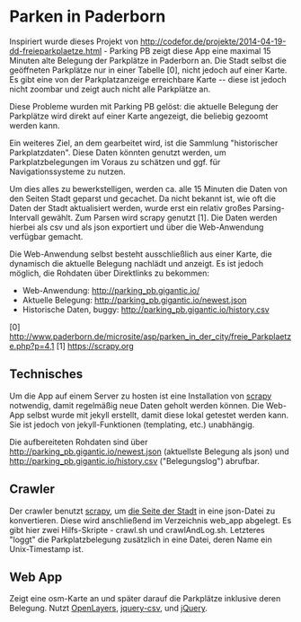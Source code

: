Parken in Paderborn
==========

Inspiriert wurde dieses Projekt von http://codefor.de/projekte/2014-04-19-dd-freieparkplaetze.html - Parking PB zeigt diese App eine maximal 15 Minuten alte Belegung der Parkplätze in Paderborn an. Die Stadt selbst die geöffneten Parkplätze nur in einer Tabelle [0], nicht jedoch auf einer Karte. Es gibt eine von der Parkplatzanzeige erreichbare Karte -- diese ist jedoch nicht zoombar und zeigt auch nicht alle Parkplätze an. 

Diese Probleme wurden mit Parking PB gelöst: die aktuelle Belegung der Parkplätze wird direkt auf einer Karte angezeigt, die beliebig gezoomt werden kann. 

Ein weiteres Ziel, an dem gearbeitet wird, ist die Sammlung "historischer Parkplatzdaten". Diese Daten könnten genutzt werden, um Parkplatzbelegungen im Voraus zu schätzen und ggf. für Navigationssysteme zu nutzen.

Um dies alles zu bewerkstelligen, werden ca. alle 15 Minuten die Daten von den Seiten Stadt geparst und gecachet. Da nicht bekannt ist, wie oft die Daten der Stadt aktualisiert werden, wurde erst ein relativ großes Parsing-Intervall gewählt. Zum Parsen wird scrapy genutzt [1]. Die Daten werden hierbei als csv und als json exportiert und über die Web-Anwendung verfügbar gemacht. 

Die Web-Anwendung selbst besteht ausschließlich aus einer Karte, die dynamisch die aktuelle Belegung nachlädt und anzeigt. Es ist jedoch möglich, die Rohdaten über Direktlinks zu bekommen:

 * Web-Anwendung: http://parking_pb.gigantic.io/
 * Aktuelle Belegung: http://parking_pb.gigantic.io/newest.json
 * Historische Daten, buggy: http://parking_pb.gigantic.io/history.csv

[0] http://www.paderborn.de/microsite/asp/parken_in_der_city/freie_Parkplaetze.php?p=4,1
[1] https://scrapy.org

Technisches
-----------

Um die App auf einem Server zu hosten ist eine Installation von [scrapy](https://scrapy.org) notwendig, damit regelmäßig neue Daten geholt werden können. Die Web-App selbst wurde mit jekyll erstellt, damit diese lokal getestet werden kann. Sie ist jedoch von jekyll-Funktionen (templating, etc.) unabhängig.

Die aufbereiteten Rohdaten sind über http://parking_pb.gigantic.io/newest.json (aktuellste Belegung als json) und http://parking_pb.gigantic.io/history.csv ("Belegungslog") abrufbar.

Crawler
-------

Der crawler benutzt [scrapy](https://scrapy.org), um [die Seite der Stadt](http://www9.paderborn.de/ParkInfoSPB/ParkInfoSPB/default.aspx) in eine json-Datei zu konvertieren. Diese wird anschließend im Verzeichnis web_app abgelegt. Es gibt hier zwei Hilfs-Skripte - crawl.sh und crawlAndLog.sh. Letzteres "loggt" die Parkplatzbelegung zusätzlich in eine Datei, deren Name ein Unix-Timestamp ist.

Web App
-------

Zeigt eine osm-Karte an und später darauf die Parkplätze inklusive deren Belegung. Nutzt [OpenLayers](http://wiki.openstreetmap.org/wiki/OpenLayers), [jquery-csv](https://code.google.com/p/jquery-csv/), und [jQuery](http://code.jquery.com/).
